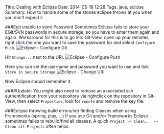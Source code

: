 Title: Dealing with Eclipse
Date: 2014-05-16 12:28
Tags: java, eclipse
Summary: How to handle some of the stones eclipse throws at you when you don't expect it

###Egit unable to store Password
Sometimes Eclipse fails to store your EGit/SVN passwords in secure storage, so you have to enter them again and again. Workaround for this is to go into Git-View, open up your remotes, right click the one you want to save the password for and select `Configure Push`.
![Eclipse - Configure Git]({filename}/images/eclipse_configureGIT.PNG)

Hit `Change...` next to the URI.
![Eclipse - Configure Push]({filename}/images/eclipse_configurePush.PNG)

Here you can set the username and password you want to use and tick `Store in Secure Storage`
![Eclipse - Change URI]({filename}/images/eclipse_changeURI.PNG)

Now Eclipse should remember it.

####Update:
You might also need to remove an associated ssh authentification from your repository via rightclick on the repository in Git-View, then select `Properties`, look for `remote` and remove the key file.

###Eclipse throwing build errors/not finding Classes when using Frameworks (spring, play, ...)
If you use Git and/or Frameworks Eclipse sometimes failes to rebuild/find all classes. A quick `Project -> Clean... -> Clean all Projects` often helps.

